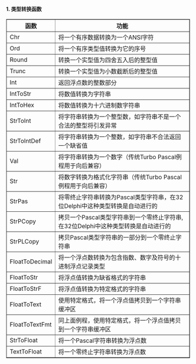 
#### 1. 类型转换函数

<table border="1" cellpadding="2" style="border-collapse: collapse;">
	<tbody>
		<tr>
			<th>函数</th>
			<th>功能</th>
		</tr>
		<tr>
			<td>Chr</td>
			<td>将一个有序数据转换为一个ANSI字符</td>
		</tr>
		<tr>
			<td>Ord</td>
			<td>将一个有序类型值转换为它的序号</td>
		</tr>
		<tr>
			<td>Round</td>
			<td>转换一个实型值为四舍五入后的整型值</td>
		</tr>
		<tr>
			<td>Trunc</td>
			<td>转换一个实型值为小数截断后的整型值</td>
		</tr>
		<tr>
			<td>Int</td>
			<td>返回浮点数的整数部分</td>
		</tr>
		<tr>
			<td>IntToStr</td>
			<td>将数值转换为字符串</td>
		</tr>
		<tr>
			<td>IntToHex</td>
			<td>将数值转换为十六进制数字符串</td>
		</tr>
		<tr>
			<td>StrToInt</td>
			<td>将字符串转换为一个整型数，如字符串不是一个合法的整型将引发异常</td>
		</tr>
		<tr>
			<td>StrToIntDef</td>
			<td>将字符串转换为一个整数，如字符串不合法返回一个缺省值</td>
		</tr>
		<tr>
			<td>Val</td>
			<td>将字符串转换为一个数字（传统Turbo Pascal例程用于向后兼容）</td>
		</tr>
		<tr>
			<td>Str</td>
			<td>将数字转换为格式化字符串（传统Turbo Pascal例程用于向后兼容）</td>
		</tr>
		<tr>
			<td>StrPas</td>
			<td>将零终止字符串转换为Pascal类型字符串，在32位Delphi中这种类型转换是自动进行的</td>
		</tr>
		<tr>
			<td>StrPCopy</td>
			<td>拷贝一个Pascal类型字符串到一个零终止字符串, 在32位Delphi中这种类型转换是自动进行的</td>
		</tr>
		<tr>
			<td>StrPLCopy</td>
			<td>拷贝Pascal类型字符串的一部分到一个零终止字符串</td>
		</tr>
		<tr>
			<td>FloatToDecimal</td>
			<td>将一个浮点数转换为包含指数、数字及符号的十进制浮点记录类型</td>
		</tr>
		<tr>
			<td>FloatToStr</td>
			<td>将浮点值转换为缺省格式的字符串</td>
		</tr>
		<tr>
			<td>FloatToStrF</td>
			<td>将浮点值转换为特定格式的字符串</td>
		</tr>
		<tr>
			<td>FloatToText</td>
			<td>使用特定格式，将一个浮点值拷贝到一个字符串缓冲区</td>
		</tr>
		<tr>
			<td>FloatToTextFmt</td>
			<td>同上面例程，使用特定格式，将一个浮点值拷贝到一个字符串缓冲区</td>
		</tr>
		<tr>
			<td>StrToFloat</td>
			<td>将一个Pascal字符串转换为浮点数</td>
		</tr>
		<tr>
			<td>TextToFloat</td>
			<td>将一个零终止字符串转换为浮点数</td>
		</tr>
	</tbody>
</table>